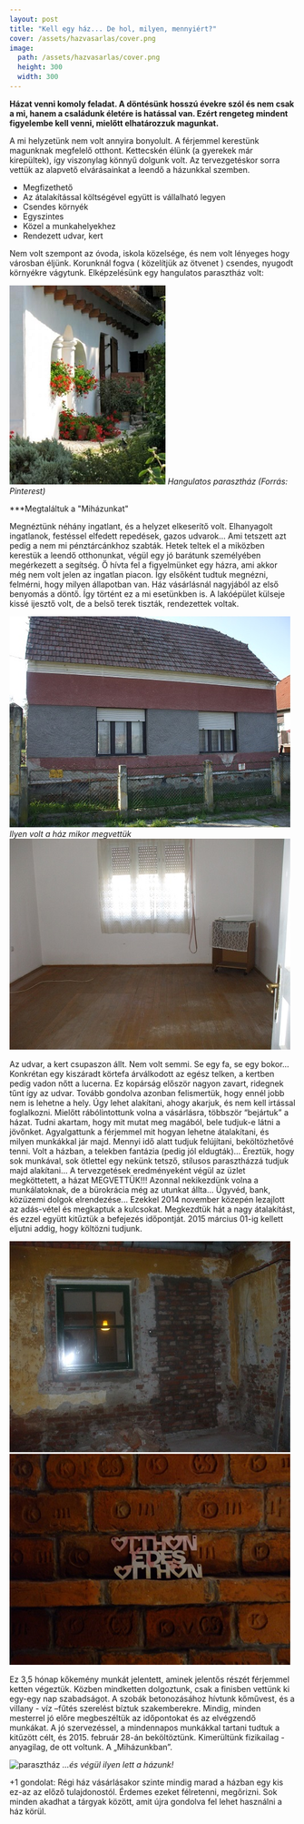 ```yaml
---
layout: post
title: "Kell egy ház... De hol, milyen, mennyiért?"
cover: /assets/hazvasarlas/cover.png
image:
  path: /assets/hazvasarlas/cover.png
  height: 300
  width: 300
---
```


 
**Házat venni komoly feladat. A döntésünk hosszú évekre szól és nem csak a mi, hanem a családunk életére is hatással van. Ezért rengeteg mindent figyelembe kell venni, mielőtt elhatározzuk magunkat.**

A mi helyzetünk nem volt annyira bonyolult. A férjemmel kerestünk magunknak megfelelő otthont. Kettecskén élünk (a gyerekek már kirepültek), így viszonylag könnyű dolgunk volt. Az tervezgetéskor sorra vettük az alapvető elvárásainkat a leendő a házunkkal szemben. 
* Megfizethető
* Az átalakítással költségével együtt is vállalható legyen
* Csendes környék
* Egyszintes
* Közel a munkahelyekhez
* Rendezett udvar, kert

Nem volt szempont az óvoda, iskola közelsége, és nem volt lényeges hogy városban éljünk. Korunknál fogva ( közelítjük az ötvenet ) csendes, nyugodt környékre vágytunk. 
Elképzelésünk egy hangulatos parasztház volt:

![csoda szép parasztház](/assets/hazvasarlas/1jav2.png)
_Hangulatos parasztház (Forrás: Pinterest)_

***Megtaláltuk a "Miházunkat"					

Megnéztünk néhány ingatlant, és a helyzet elkeserítő volt. Elhanyagolt ingatlanok, festéssel elfedett repedések, gazos udvarok… Ami tetszett azt pedig a nem mi pénztárcánkhoz szabták. Hetek teltek el a miközben kerestük a leendő otthonunkat, végül egy jó barátunk személyében megérkezett a segítség. Ő hívta fel a figyelmünket egy házra, ami akkor még nem volt jelen az ingatlan piacon. Így elsőként tudtuk megnézni, felmérni, hogy milyen állapotban van. Ház vásárlásnál nagyjából az első benyomás a döntő. Így történt ez a mi esetünkben is. A lakóépület külseje kissé ijesztő volt, de a belső terek tiszták, rendezettek voltak.

![romos ház felújítás előtt](/assets/hazvasarlas/blogjav1.jpg)
_Ilyen volt a ház mikor megvettük_
![üres régi szoba](/assets/hazvasarlas/blogjav2.jpg)



Az udvar, a kert csupaszon állt. Nem volt semmi. Se egy fa, se egy bokor… Konkrétan egy kiszáradt körtefa árválkodott az egész telken, a kertben pedig vadon nőtt a lucerna. Ez kopárság először nagyon zavart, ridegnek tűnt így az udvar. Tovább gondolva azonban felismertük, hogy ennél jobb nem is lehetne a hely. Úgy lehet alakítani, ahogy akarjuk, és nem kell irtással foglalkozni.
Mielőtt rábólintottunk volna a vásárlásra, többször “bejártuk” a házat. Tudni akartam, hogy mit mutat meg magából, bele tudjuk-e látni a jövőnket. Agyalgattunk a férjemmel mit hogyan lehetne átalakítani, és milyen munkákkal jár majd. Mennyi idő alatt tudjuk felújítani, beköltözhetővé tenni.
Volt a házban, a telekben fantázia (pedig jól eldugták)… Éreztük, hogy sok munkával, sok ötlettel egy nekünk tetsző, stílusos parasztházzá tudjuk majd alakítani… A tervezgetések eredményeként végül az üzlet megköttetett, a házat MEGVETTÜK!!! Azonnal nekikezdünk volna a munkálatoknak, de a bürokrácia még az utunkat állta... Ügyvéd, bank, közüzemi dolgok elrendezése... Ezekkel 2014 november közepén lezajlott az adás-vétel és megkaptuk a kulcsokat.
Megkezdtük hát a nagy átalakítást, és ezzel együtt kitűztük a befejezés időpontját. 2015 március 01-ig kellett eljutni addig, hogy költözni tudjunk.

![ház felújítás](/assets/hazvasarlas/blogjav3.jpg)
![homesweethome](/assets/hazvasarlas//blogjav4.jpg)




 

Ez 3,5 hónap kőkemény munkát jelentett, aminek jelentős részét férjemmel ketten végeztük. Közben mindketten dolgoztunk, csak a finisben vettünk ki egy-egy nap szabadságot.  A szobák betonozásához hívtunk kőművest, és a villany - víz –fűtés szerelést bíztuk szakemberekre. Mindig, minden mesterrel jó előre megbeszéltük az időpontokat és az elvégzendő munkákat. A jó szervezéssel, a mindennapos munkákkal tartani tudtuk a kitűzött célt, és 2015. február 28-án beköltöztünk.
Kimerültünk fizikailag - anyagilag, de ott voltunk.
A „Miházunkban”.

![parasztház](/assets/hazvasarlas/ház4jav.jpg)
 _...és végül ilyen lett a házunk!_


+1 gondolat:
Régi ház vásárlásakor szinte mindig marad a házban egy kis ez-az az előző tulajdonostól.
Érdemes ezeket félretenni, megőrizni. Sok minden akadhat a tárgyak között, amit újra gondolva fel lehet használni a ház körül.

